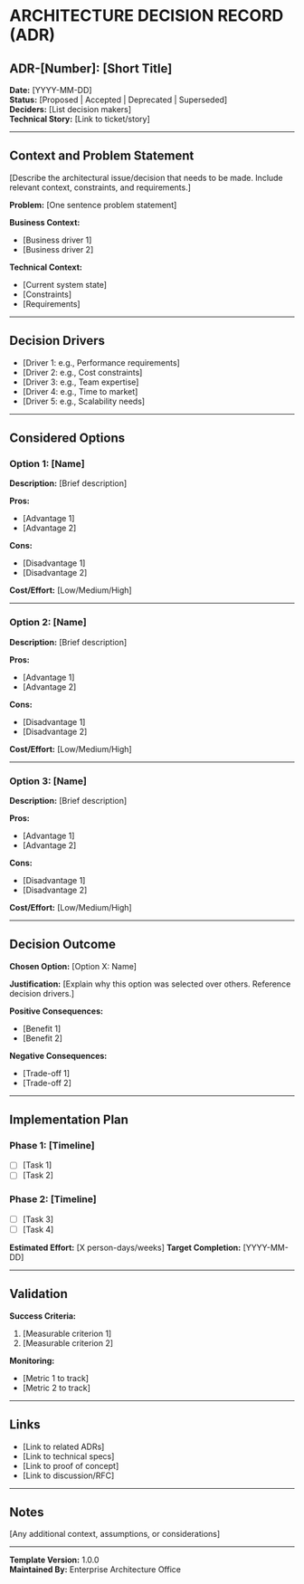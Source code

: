 # ARCHITECTURE DECISION RECORD (ADR)

## ADR-[Number]: [Short Title]

**Date:** [YYYY-MM-DD]  
**Status:** [Proposed | Accepted | Deprecated | Superseded]  
**Deciders:** [List decision makers]  
**Technical Story:** [Link to ticket/story]  

---

## Context and Problem Statement

[Describe the architectural issue/decision that needs to be made. Include relevant context, constraints, and requirements.]

**Problem:** [One sentence problem statement]

**Business Context:**
- [Business driver 1]
- [Business driver 2]

**Technical Context:**
- [Current system state]
- [Constraints]
- [Requirements]

---

## Decision Drivers

* [Driver 1: e.g., Performance requirements]
* [Driver 2: e.g., Cost constraints]
* [Driver 3: e.g., Team expertise]
* [Driver 4: e.g., Time to market]
* [Driver 5: e.g., Scalability needs]

---

## Considered Options

### Option 1: [Name]
**Description:** [Brief description]

**Pros:**
- [Advantage 1]
- [Advantage 2]

**Cons:**
- [Disadvantage 1]
- [Disadvantage 2]

**Cost/Effort:** [Low/Medium/High]

---

### Option 2: [Name]
**Description:** [Brief description]

**Pros:**
- [Advantage 1]
- [Advantage 2]

**Cons:**
- [Disadvantage 1]
- [Disadvantage 2]

**Cost/Effort:** [Low/Medium/High]

---

### Option 3: [Name]
**Description:** [Brief description]

**Pros:**
- [Advantage 1]
- [Advantage 2]

**Cons:**
- [Disadvantage 1]
- [Disadvantage 2]

**Cost/Effort:** [Low/Medium/High]

---

## Decision Outcome

**Chosen Option:** [Option X: Name]

**Justification:**
[Explain why this option was selected over others. Reference decision drivers.]

**Positive Consequences:**
- [Benefit 1]
- [Benefit 2]

**Negative Consequences:**
- [Trade-off 1]
- [Trade-off 2]

---

## Implementation Plan

### Phase 1: [Timeline]
- [ ] [Task 1]
- [ ] [Task 2]

### Phase 2: [Timeline]
- [ ] [Task 3]
- [ ] [Task 4]

**Estimated Effort:** [X person-days/weeks]
**Target Completion:** [YYYY-MM-DD]

---

## Validation

**Success Criteria:**
1. [Measurable criterion 1]
2. [Measurable criterion 2]

**Monitoring:**
- [Metric 1 to track]
- [Metric 2 to track]

---

## Links

* [Link to related ADRs]
* [Link to technical specs]
* [Link to proof of concept]
* [Link to discussion/RFC]

---

## Notes

[Any additional context, assumptions, or considerations]

---

**Template Version:** 1.0.0  
**Maintained By:** Enterprise Architecture Office
